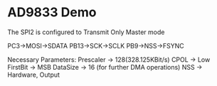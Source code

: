# AD9833 Demo
The SPI2 is configured to Transmit Only Master mode

PC3->MOSI->SDATA
PB13->SCK->SCLK
PB9->NSS->FSYNC

Necessary Parameters:
Prescaler -> 128(328.125KBit/s)
CPOL -> Low
FirstBit -> MSB
DataSize -> 16 (for further DMA operations)
NSS -> Hardware, Output